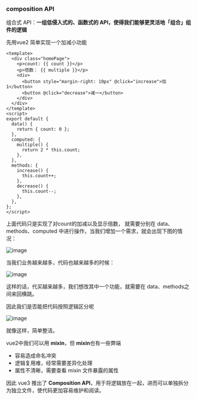 

### composition API

组合式 API：**一组低侵入式的、函数式的 API，使得我们能够更灵活地「组合」组件的逻辑**


先用vue2 简单实现一个加减小功能



```
<template>
  <div class="homePage">
    <p>count: {{ count }}</p>   
    <p>倍数： {{ multiple }}</p>        
    <div>
      <button style="margin-right: 10px" @click="increase">加1</button>
      <button @click="decrease">减一</button>    
    </div>      
  </div>
</template>
<script>
export default {
  data() {
    return { count: 0 };
  },
  computed: {
    multiple() {
      return 2 * this.count;
    },
  },
  methods: {
    increase() {
      this.count++;
    },
    decrease() {
      this.count--;
    },
  },
};
</script>
```

上面代码只是实现了对count的加减以及显示倍数， 就需要分别在 data、methods、computed 中进行操作，当我们增加一个需求，就会出现下图的情况：

![image](https://vkceyugu.cdn.bspapp.com/VKCEYUGU-af45a535-2bbc-49ea-9451-ad8ff28b582e/c43bf76d-f996-45f2-a09a-9c4cdbbf47c7.jpg)

当我们业务越来越多，代码也越来越多的时候：

![image](https://vkceyugu.cdn.bspapp.com/VKCEYUGU-af45a535-2bbc-49ea-9451-ad8ff28b582e/65a8beb0-5fff-494d-8c20-73f859ba499c.jpg)


这样的话，代买越来越多，我们想改其中一个功能，就需要在 data、methods之间来回横跳。

因此我们是否能把代码按照逻辑区分呢

![image](https://vkceyugu.cdn.bspapp.com/VKCEYUGU-af45a535-2bbc-49ea-9451-ad8ff28b582e/f1f88f01-95e9-490c-a477-4f19e3240f55.jpg)

就像这样，简单整洁。



vue2中我们可以用 **mixin**，但 **mixin**也有一些弊端

- 容易造成命名冲突
- 逻辑复用难，经常需要差异化处理
- 属性不清晰，需要查看 mixin 文件暴露的属性


因此 vue3 推出了 **Composition API**，用于将逻辑放在一起，进而可以单独拆分为独立文件，使代码更加容易维护和阅读。

